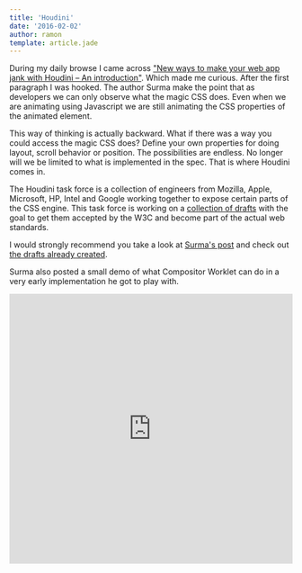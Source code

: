 ```yaml
---
title: 'Houdini'
date: '2016-02-02'
author: ramon
template: article.jade
---
```


During my daily browse I came across ["New ways to make your web app jank with Houdini – An introduction"](https://surma.link/things/houdini-intro/). Which made me curious. After the first paragraph I was hooked.
The author Surma make the point that as developers we can only observe what the magic CSS does.
Even when we are animating using Javascript we are still animating the CSS properties of the animated element.

This way of thinking is actually backward. What if there was a way you could access the magic CSS does?
Define your own properties for doing layout, scroll behavior or position. The possibilities are endless.
No longer will we be limited to what is implemented in the spec. That is where Houdini comes in.

The Houdini task force is a collection of engineers from Mozilla, Apple, Microsoft, HP, Intel and Google working together to expose certain parts of the CSS engine. This task force is working on a [collection of drafts](https://drafts.css-houdini.org/) with the goal to get them accepted by the W3C and become part of the actual web standards.

I would strongly recommend you take a look at [Surma's post](https://surma.link/things/houdini-intro/) and check out [the drafts already created](https://drafts.css-houdini.org/).

Surma also posted a small demo of what Compositor Worklet can do in a very early implementation he got to play with.

<iframe width="100%" height="480" src="https://www.youtube.com/embed/EUlIxr8mk7s" frameborder="0" allowfullscreen></iframe>
